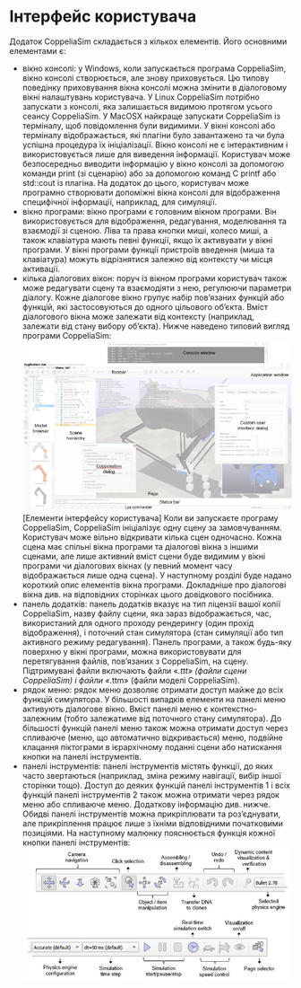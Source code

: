 #  Інтерфейс користувача #
Додаток CoppeliaSim складається з кількох елементів. Його основними елементами є:
+ вікно консолі: у Windows, коли запускається програма CoppeliaSim, вікно консолі створюється, але знову приховується. Цю типову поведінку приховування вікна консолі можна змінити в діалоговому вікні налаштувань користувача. У Linux CoppeliaSim потрібно запускати з консолі, яка залишається видимою протягом усього сеансу CoppeliaSim. У MacOSX найкраще запускати CoppeliaSim із терміналу, щоб повідомлення були видимими. У вікні консолі або терміналу відображається, які плагіни було завантажено та чи була успішна процедура їх ініціалізації. Вікно консолі не є інтерактивним і використовується лише для виведення інформації. Користувач може безпосередньо виводити інформацію у вікно консолі за допомогою команди print (зі сценарію) або за допомогою команд C printf або std::cout із плагіна. На додаток до цього, користувач може програмно створювати допоміжні вікна консолі для відображення специфічної інформації, наприклад, для симуляції.
+ вікно програми: вікно програми є головним вікном програми. Він використовується для відображення, редагування, моделювання та взаємодії зі сценою. Ліва та права кнопки миші, колесо миші, а також клавіатура мають певні функції, якщо їх активувати у вікні програми. У вікні програми функції пристроїв введення (миша та клавіатура) можуть відрізнятися залежно від контексту чи місця активації.
+ кілька діалогових вікон: поруч із вікном програми користувач також може редагувати сцену та взаємодіяти з нею, регулюючи параметри діалогу. Кожне діалогове вікно групує набір пов’язаних функцій або функцій, які застосовуються до одного цільового об’єкта. Вміст діалогового вікна може залежати від контексту (наприклад, залежати від стану вибору об’єкта).
Нижче наведено типовий вигляд програми CoppeliaSim:
![userInterface](userInterface.png)
                                           [Елементи інтерфейсу користувача]
Коли ви запускаєте програму CoppeliaSim, CoppeliaSim ініціалізує одну сцену за замовчуванням. Користувач може вільно відкривати кілька сцен одночасно. Кожна сцена має спільні вікна програми та діалогові вікна з іншими сценами, але лише активний вміст сцени буде видимим у вікні програми чи діалогових вікнах (у певний момент часу відображається лише одна сцена).
У наступному розділі буде надано короткий опис елементів вікна програми. Докладніше про діалогові вікна див. на відповідних сторінках цього довідкового посібника.
+ панель додатків: панель додатків вказує на тип ліцензії вашої копії CoppeliaSim, назву файлу сцени, яка зараз відображається, час, використаний для одного проходу рендерингу (один прохід відображення), і поточний стан симулятора (стан симуляції або тип активного режиму редагування). Панель програми, а також будь-яку поверхню у вікні програми, можна використовувати для перетягування файлів, пов’язаних з CoppeliaSim, на сцену. Підтримувані файли включають файли «*.ttt» (файли сцени CoppeliaSim) і файли «*.ttm» (файли моделі CoppeliaSim).
+ рядок меню: рядок меню дозволяє отримати доступ майже до всіх функцій симулятора. У більшості випадків елементи на панелі меню активують діалогове вікно. Вміст панелі меню є контекстно-залежним (тобто залежатиме від поточного стану симулятора). До більшості функцій панелі меню також можна отримати доступ через спливаюче (меню, що автоматично відкривається) меню, подвійне клацання піктограми в ієрархічному поданні сцени або натискання кнопки на панелі інструментів.
+ панелі інструментів: панелі інструментів містять функції, до яких часто звертаються (наприклад, зміна режиму навігації, вибір іншої сторінки тощо). Доступ до деяких функцій панелі інструментів 1 і всіх функцій панелі інструментів 2 також можна отримати через рядок меню або спливаюче меню. Додаткову інформацію див. нижче. Обидві панелі інструментів можна прикріплювати та роз’єднувати, але прикріплення працює лише з їхніми відповідними початковими позиціями. На наступному малюнку пояснюється функція кожної кнопки панелі інструментів:
![toolbar2](toolbar1.jpg)
